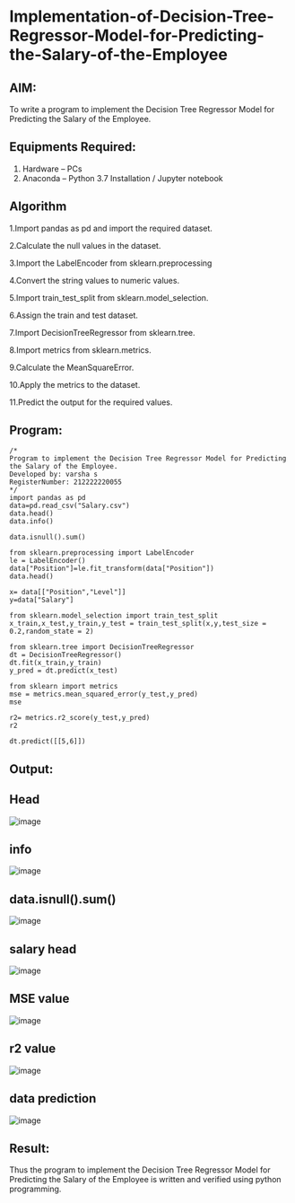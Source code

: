 # Implementation-of-Decision-Tree-Regressor-Model-for-Predicting-the-Salary-of-the-Employee

## AIM:
To write a program to implement the Decision Tree Regressor Model for Predicting the Salary of the Employee.

## Equipments Required:
1. Hardware – PCs
2. Anaconda – Python 3.7 Installation / Jupyter notebook

## Algorithm
1.Import pandas as pd and import the required dataset.

2.Calculate the null values in the dataset.

3.Import the LabelEncoder from sklearn.preprocessing

4.Convert the string values to numeric values.

5.Import train_test_split from sklearn.model_selection.

6.Assign the train and test dataset.

7.Import DecisionTreeRegressor from sklearn.tree.

8.Import metrics from sklearn.metrics.

9.Calculate the MeanSquareError.

10.Apply the metrics to the dataset.

11.Predict the output for the required values.

## Program:
```
/*
Program to implement the Decision Tree Regressor Model for Predicting the Salary of the Employee.
Developed by: varsha s
RegisterNumber: 212222220055
*/
import pandas as pd
data=pd.read_csv("Salary.csv")
data.head()
data.info()

data.isnull().sum()

from sklearn.preprocessing import LabelEncoder
le = LabelEncoder()
data["Position"]=le.fit_transform(data["Position"])
data.head()

x= data[["Position","Level"]]
y=data["Salary"]

from sklearn.model_selection import train_test_split
x_train,x_test,y_train,y_test = train_test_split(x,y,test_size = 0.2,random_state = 2)

from sklearn.tree import DecisionTreeRegressor
dt = DecisionTreeRegressor()
dt.fit(x_train,y_train)
y_pred = dt.predict(x_test)

from sklearn import metrics
mse = metrics.mean_squared_error(y_test,y_pred)
mse

r2= metrics.r2_score(y_test,y_pred)
r2

dt.predict([[5,6]])
```

## Output:

## Head
![image](https://github.com/user-attachments/assets/86f37aa9-8270-4a9b-a547-59be079e0445)

## info
![image](https://github.com/user-attachments/assets/81fb3723-feb0-4fd7-a3fa-7bda8ffdec1d)

## data.isnull().sum()
![image](https://github.com/user-attachments/assets/34b5f110-b02a-4f64-82e2-42bea27c0255)

## salary head
![image](https://github.com/user-attachments/assets/a1d2bd62-6965-447e-ba94-d560398a7009)

## MSE value
![image](https://github.com/user-attachments/assets/551ad3f6-22a1-4f92-8090-7a2f2a594d09)

## r2 value
![image](https://github.com/user-attachments/assets/564e5e36-ad0e-4793-9fdf-95a9c10b60d4)

## data prediction
![image](https://github.com/user-attachments/assets/0c15ab5b-9e61-4a61-a301-c620efcfa9ce)


## Result:
Thus the program to implement the Decision Tree Regressor Model for Predicting the Salary of the Employee is written and verified using python programming.
